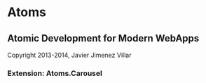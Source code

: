 # Atoms
## Atomic Development for Modern WebApps
Copyright 2013-2014, Javier Jimenez Villar

### Extension: Atoms.Carousel
